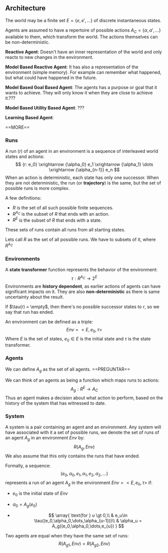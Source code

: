 ## Architecture

The world may be a finite set $E =\{e,e',\dots\}$ of discrete instantaneous states.

Agents are assumed to have a repertoire of possible actions $A_C=\{\alpha,\alpha',\dots\}$ available to them, which transform the world. The actions themselves can be non-deterministic.

**Reactive Agent**: Doesn't have an inner representation of the world and only reacts to new changes in the environment.

**Model Based Reactive Agent**: It has also a representation of the environment (simple memory). For example can remember what happened, but what could have happened in the future.

**Model Based Goal Based Agent**: The agents has a purpose or goal that it wants to achieve. They will only know it when they are close to achieve it.???

**Model Based Utility Based Agent**: ???

**Learning  Based Agent**: 

==MORE==

### Runs

A run ($r$) of an agent in an environment is a sequence of interleaved world states and actions:
$$
{r: e_0}   \xrightarrow {\alpha_0} e_1  \xrightarrow {\alpha_1} \dots \xrightarrow {\alpha_{n-1}} e_n
$$
When an action is deterministic, each state has only one successor. When they are not deterministic, the run (or **trajectory**) is the same, but the set of possible runs is more complex.

A few definitions:

- $R$ is the set of all such possible finite sequences.
- $R^{A_C}$ is the subset of $R$ that ends with an action.
- $R^E$ is the subset of $R$ that ends with a state.

These sets of runs contain all runs from all starting states.

Lets call $R$ as the set of all possible runs. We have to subsets of it, where  $R^{A_C}$

### Environments

A **state transformer** function represents the behavior of the environment:
$$
\tau:R^{A_C} \rightarrow 2^E
$$
Environments are **history dependent**, as earlier actions of agents can have significant impacts on it. They are also **non-deterministic** as there is same uncertainty about the result.

If $\tau(r) = \empty$, then there's no possible successor states to $r$, so we say that run has ended.

An environment can be defined as a triple:
$$
Env = <E,e_0,\tau>
$$
Where $E$ is the set of states, $e_0 \in E$  is the initial state and $\tau$ is the state transformer.

### Agents

We can define $A_g$ as the set of all agents. ==PREGUNTAR==

We can think of an agents as being a function which maps runs to actions:
$$
A_g:R^E\rightarrow A_C
$$
Thus an agent makes a decision about what action to perform, based on the history of the system that has witnessed to date.

### System

A system is a pair containing an agent and an environment. Any system will have associated with it a set of possible runs, we denote the set of runs of an agent $A_g$ in an environment $Env$ by:
$$
R(A_g,Env)
$$
We also assume that this only contains the runs that have ended.

Formally, a sequence:
$$
(e_0,\alpha_0,e_1,\alpha_1,e_2,\alpha_2,\dots)
$$
represents a run of an agent $A_g$ in the environment $Env = <E,e_0,\tau>$ if:

- $e_0$ is the initial state of $Env$

- $\alpha_0 = A_g(e_0)$

- $$
  \array{
  \text{for } u \gt 0,\\
  & e_u\in \tau((e_0,\alpha_0,\dots,\alpha_{u-1}))\\
  & \alpha_u = A_g((e_0,\alpha_0,\dots,e_{u})
  }
  $$

Two agents are equal when they have the same set of runs:
$$
R({A_g}_1, Env)=R({A_g}_2, Env)
$$


